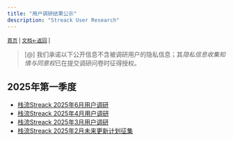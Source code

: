 ```yaml
---
title: "用户调研结果公示"
description: "Streack User Research"
---
```

<small id="old_menu"><a href="/Streack/">首页</a> | <a href="/Streack/doc/">文档</a></small><small><a href="../../">←返回</a> |
</small><br>

> [@] 我们承诺以下公开信息不含被调研用户的隐私信息；其*隐私信息收集知情与同意权*已在提交调研问卷时征得授权。

## 2025年第一季度
* [栈流Streack 2025年6月用户调研](./202506)
* [栈流Streack 2025年4月用户调研](./202504)
* [栈流Streack 2025年3月用户调研](./202503)
* [栈流Streack 2025年2月未来更新计划征集](./202502)



<script src="https://rs.kdxiaoyi.top/res/scripts/js/sober@1.0.6.min.js"></script><script src="https://kdxiaoyi.top/Streack/_page/js/pmd.js"></script><script src="https://rs.kdxiaoyi.top/res/scripts/js/pmd-reRender.min.js"></script>